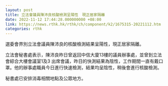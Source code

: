 ```yaml
---
layout: post
title: 立法會議員陳沛良核酸檢測呈陽性　現正居家隔離
date: 2022-11-12 17:44:28.000000000 +08:00
link: https://news.rthk.hk/rthk/ch/component/k2/1675315-20221112.htm
categories: rthk
---
```


選委會界別立法會議員陳沛良的核酸檢測結果呈陽性，現正居家隔離。

立法會秘書處表示，陳沛良昨日曾返回中信大廈13樓的議員辦事處，並曾到立法會綜合大樓會議室1及3 出席會議，昨日的快測結果為陰性，工作期間一直有戴口罩。他的辦事處職員今日進行快速檢測，結果均呈陰性，稍後會進行核酸檢測。 

秘書處已安排消毒相關地點及公眾地方。

